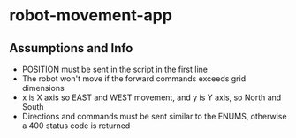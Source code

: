 # robot-movement-app

## Assumptions and Info

* POSITION must be sent in the script in the first line
* The robot won't move if the forward commands exceeds grid dimensions
* x is X axis so EAST and WEST movement, and y is Y axis, so North and South
* Directions and commands must be sent similar to the ENUMS, otherwise a 400 status code is returned